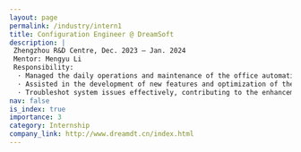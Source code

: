 ```yaml
---
layout: page
permalink: /industry/intern1
title: Configuration Engineer @ DreamSoft
description: |
 Zhengzhou R&D Centre, Dec. 2023 — Jan. 2024
 Mentor: Mengyu Li
 Responsibility:
  · Managed the daily operations and maintenance of the office automation system in Shanghai's Jing'an District, ensuring system stability through continuous monitoring and performance optimization.
  · Assisted in the development of new features and optimization of the office automation system, involving requirement analysis, system design, coding, testing, and deployment.
  · Troubleshot system issues effectively, contributing to the enhancement of user experience and system reliability.
nav: false
is_index: true
importance: 3
category: Internship
company_link: http://www.dreamdt.cn/index.html
---
```

